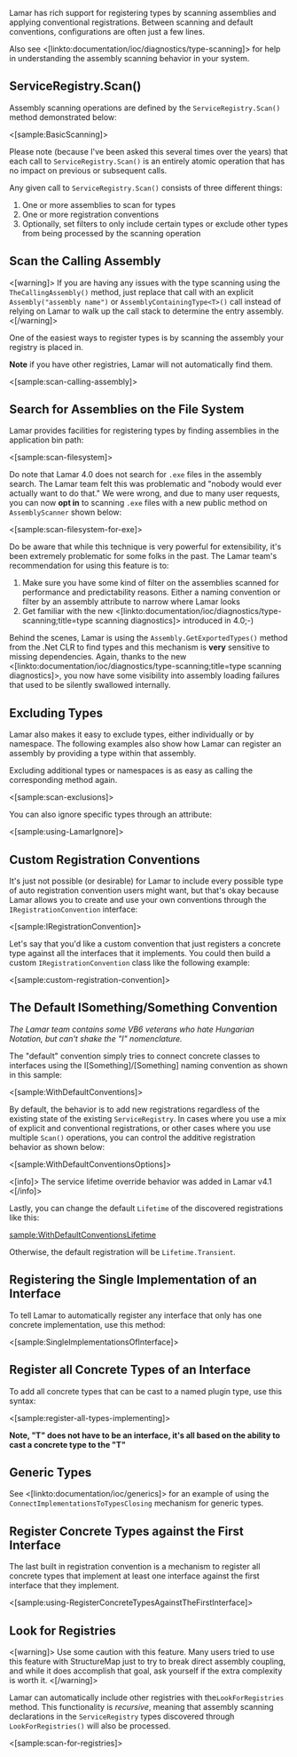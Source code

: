 <!--Title: Auto-Registration and Conventions-->
<!--Url: auto-registration-and-conventions-->


Lamar has rich support for registering types by scanning assemblies and applying conventional registrations.
Between scanning and default conventions, configurations are often just a few
lines.


Also see <[linkto:documentation/ioc/diagnostics/type-scanning]> for help in understanding the assembly scanning behavior in your system.


## ServiceRegistry.Scan()

Assembly scanning operations are defined by the `ServiceRegistry.Scan()` method demonstrated below:

<[sample:BasicScanning]>

Please note (because I've been asked this several times over the years) that each call to `ServiceRegistry.Scan()` is an entirely atomic operation that has no impact on previous or subsequent calls.

Any given call to `ServiceRegistry.Scan()` consists of three different things:

1. One or more assemblies to scan for types
1. One or more registration conventions
1. Optionally, set filters to only include certain types or exclude other types from being processed by the scanning operation



## Scan the Calling Assembly

<[warning]>
If you are having any issues with the type scanning using the `TheCallingAssembly()` method, just replace that call with an explicit `Assembly("assembly name")` or `AssemblyContainingType<T>()` call instead of relying on Lamar to walk up the call stack to determine the entry assembly. 
<[/warning]>

One of the easiest ways to register types is by scanning the assembly your
registry is placed in. 

**Note** if you have other registries, Lamar will not automatically
find them.

<[sample:scan-calling-assembly]>


## Search for Assemblies on the File System

Lamar provides facilities for registering types by finding assemblies in the application bin path:

<[sample:scan-filesystem]>

Do note that Lamar 4.0 does not search for `.exe` files in the assembly search. The Lamar team felt this was
problematic and "nobody would ever actually want to do that." We were wrong, and due to many user requests, you can now
**opt in** to scanning `.exe` files with a new public method on `AssemblyScanner` shown below:

<[sample:scan-filesystem-for-exe]>

Do be aware that while this technique is very powerful for extensibility, it's been extremely problematic for
some folks in the past. The Lamar team's recommendation for using this feature is to:

1. Make sure you have some kind of filter on the assemblies scanned for performance and predictability reasons. Either a naming convention or filter
   by an assembly attribute to narrow where Lamar looks
1. Get familiar with the new <[linkto:documentation/ioc/diagnostics/type-scanning;title=type scanning diagnostics]> introduced in 4.0;-)


Behind the scenes, Lamar is using the `Assembly.GetExportedTypes()` method from the .Net CLR to find types and this
mechanism is **very** sensitive to missing dependencies. Again, thanks to the new <[linkto:documentation/ioc/diagnostics/type-scanning;title=type scanning diagnostics]>,
you now have some visibility into assembly loading failures that used to be silently swallowed internally.



## Excluding Types

Lamar also makes it easy to exclude types, either individually or by namespace.
The following examples also show how Lamar can register an assembly by providing
a type within that assembly.

Excluding additional types or namespaces is as easy as calling the corresponding method
again.

<[sample:scan-exclusions]>

You can also ignore specific types through an attribute:

<[sample:using-LamarIgnore]>

## Custom Registration Conventions

It's just not possible (or desirable) for Lamar to include every possible type of auto registration
convention users might want, but that's okay because Lamar allows you to create and use your own
conventions through the `IRegistrationConvention` interface:

<[sample:IRegistrationConvention]>

Let's say that you'd like a custom convention that just registers a concrete type against all the interfaces
that it implements. You could then build a custom `IRegistrationConvention` class like the following example: 

<[sample:custom-registration-convention]>

## The Default ISomething/Something Convention

_The Lamar team contains some VB6 veterans who hate Hungarian Notation, but can't shake the "I" nomenclature._

The "default" convention simply tries to connect concrete classes to interfaces using
the I[Something]/[Something] naming convention as shown in this sample:

<[sample:WithDefaultConventions]>

By default, the behavior is to add new registrations regardless of the existing state of the existing `ServiceRegistry`. In cases where you use a mix of explicit and conventional registrations, or other cases where you use multiple `Scan()` operations, you can control the additive registration behavior as shown below:

<[sample:WithDefaultConventionsOptions]>

<[info]>
The service lifetime override behavior was added in Lamar v4.1
<[/info]>

Lastly, you can change the default `Lifetime` of the discovered registrations like this:

<sample:WithDefaultConventionsLifetime>

Otherwise, the default registration will be `Lifetime.Transient`.

## Registering the Single Implementation of an Interface

To tell Lamar to automatically register any interface that only has one concrete implementation, use this method:

<[sample:SingleImplementationsOfInterface]>

## Register all Concrete Types of an Interface

To add all concrete types that can be cast to a named plugin type, use this syntax:

<[sample:register-all-types-implementing]>

**Note, "T" does not have to be an interface, it's all based on the ability to cast a concrete type to the "T"**


## Generic Types

See <[linkto:documentation/ioc/generics]> for an example of using the `ConnectImplementationsToTypesClosing`
mechanism for generic types.


## Register Concrete Types against the First Interface

The last built in registration convention is a mechanism to register all concrete types
that implement at least one interface against the first interface that they implement.

<[sample:using-RegisterConcreteTypesAgainstTheFirstInterface]>


## Look for Registries

<[warning]>
Use some caution with this feature. Many users tried to use this feature with StructureMap just to try 
to break direct assembly coupling, and while it does accomplish that goal, ask yourself if the extra complexity is worth it.
<[/warning]>

Lamar can automatically include other registries with the`LookForRegistries`
method. This functionality is *recursive*, meaning that assembly scanning declarations in the
`ServiceRegistry` types discovered through `LookForRegistries()` will also be processed.


<[sample:scan-for-registries]>


